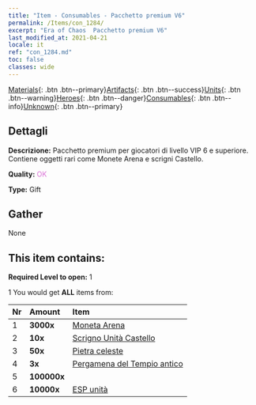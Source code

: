```yaml
---
title: "Item - Consumables - Pacchetto premium V6"
permalink: /Items/con_1284/
excerpt: "Era of Chaos  Pacchetto premium V6"
last_modified_at: 2021-04-21
locale: it
ref: "con_1284.md"
toc: false
classes: wide
---
```

 [Materials](/it/Items/){: .btn .btn--primary}[Artifacts](/it/Items/Artifacts/){: .btn .btn--success}[Units](/it/Items/Units/){: .btn .btn--warning}[Heroes](/it/Items/Heroes/){: .btn .btn--danger}[Consumables](/it/Items/Consumables/){: .btn .btn--info}[Unknown](/it/Items/Unknown/){: .btn .btn--primary}

## Dettagli
 **Descrizione:** Pacchetto premium per giocatori di livello VIP 6 e superiore. Contiene oggetti rari come Monete Arena e scrigni Castello.

 **Quality:** <span style="color: #DA70D6">OK</span>

 **Type:** Gift

## Gather

  None

## This item contains:

 **Required Level to open:** 1

 1 You would get **ALL** items  from:

  | Nr | Amount |     Item    |
  |:---|:-------|:------------|
  | 1 |  **3000x** | [Moneta Arena](/it/Items/con_903/) |  | 
  | 2 |  **10x** | [Scrigno Unità Castello](/it/Items/con_1269/) |  | 
  | 3 |  **50x** | [Pietra celeste](/it/Items/art_188/) |  | 
  | 4 |  **3x** | [Pergamena del Tempio antico](/it/Items/con_697/) |  | 
  | 5 |  **100000x** | <i class="fas fa-coins"/> |  | 
  | 6 |  **10000x** | [ESP unità](/it/Items/con_902/) |  | 
